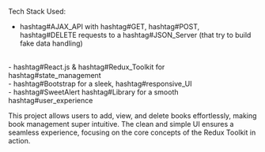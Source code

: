 Tech Stack Used: 
<br>
- hashtag#AJAX_API with hashtag#GET, hashtag#POST, hashtag#DELETE requests to a hashtag#JSON_Server (that try to build fake data handling) 
<br>
- hashtag#React.js & hashtag#Redux_Toolkit for hashtag#state_management 
<br>
- hashtag#Bootstrap for a sleek, hashtag#responsive_UI 
<br>
- hashtag#SweetAlert hashtag#Library for a smooth hashtag#user_experience 

This project allows users to add, view, and delete books effortlessly, making book management super intuitive. The clean and simple UI ensures a seamless experience, focusing on the core concepts of the Redux Toolkit in action. 
